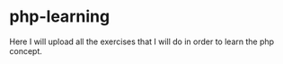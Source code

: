 # php-learning
Here I will upload all the exercises that I will do in order to learn the php concept.
